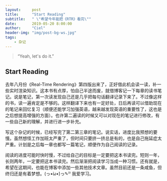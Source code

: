 ```yaml
---
layout:     post
title:      "Start Reading"
subtitle:   " \"希望今年能把《RTR》看完\""
date:       2019-05-20 8:00:00
author:     "Ciel"
header-img: "img/post-bg-ws.jpg"
tags:
    - 杂记
---
```


> “Yeah, let's do it.”

## Start Reading

去年八月份《Real-Time Rendering》第四版出来了，正好借此机会读一读，补一些实时渲染知识。这本书有点厚，怕自己半途而废，就借博客记一下每章的读书笔记。说是笔记，第一次读发现自己还是几乎把每句话翻译记录下来了。不过像这样的书，读一遍肯定是不够的。这样翻译下来也有一定好处，日后再读可以借助现在的笔记来回忆复习（顺便还能学习加强英语，越来越发现英语的重要性了，这也是之后想提高增强的方面）。也许第二遍读的时候又可以对现在的笔记进行修改，有一些自己新的理解，并进行进一步补充。

写这个杂记的时候，已经写完了第二第三章的笔记。说实话，进度比我预想的要慢。虽然想怪工作加班太严重了，但时间只要挤一挤总是有的，也是自己拖延症太严重。计划是之后每一章也都写一篇笔记，顺便作为自己阅读的记录。

阅读的进度可能时快时慢，不过给自己的目标是一定要把这本书读完。短则一年，长则两年，一定要把这本书读完。然后渐渐把阅读学习当成一种习惯。还有就是，希望在这期间，也能在博客中添加一些其他技术文章。虽然目前还是一条咸鱼，但终归还是有着梦想﻿。(っ•̀ω•́)っ✎⁾⁾ 我爱学习。
